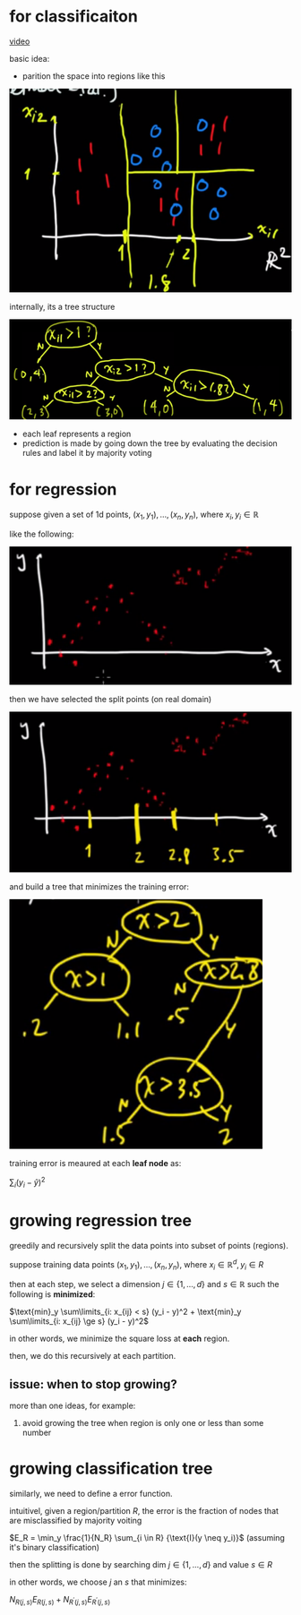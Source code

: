 # for classificaiton

[video](https://www.youtube.com/watch?v=p17C9q2M00Q)

basic idea: 

- parition the space into regions like this

![](figs/space-partition.png)

internally, its a tree structure

![](figs/tree.png)

- each leaf represents a region
- prediction is made by going down the tree by evaluating the decision rules and label it by majority voting

# for regression

suppose given a set of 1d points, $`(x_1, y_1), \ldots, (x_n, y_n)`$, where $`x_i, y_i \in \mathbb{R}`$

like the following:

![](figs/regression-tree-input.png)

then we have selected the split points (on real domain)

![](figs/regression-tree-split.png)

and build a tree that minimizes the training error:

![](figs/regression-tree.png)

training error is meaured at each **leaf node** as:

$`\sum_i (y_i - \hat{y})^2`$

# growing regression tree

greedily and recursively split the data points into subset of points (regions).

suppose training data points $`(x_1, y_1), \ldots, (x_n, y_n)`$, where $`x_i \in \mathbb{R}^d, y_i \in R`$

then at each step, we select a dimension $`j \in \{1, \ldots, d\}`$ and $`s \in \mathbb{R}`$ such the following is **minimized**:

$`\text{min}_y \sum\limits_{i: x_{ij} < s} (y_i - y)^2 + \text{min}_y \sum\limits_{i: x_{ij} \ge s} (y_i - y)^2`$

in other words, we minimize the square loss at **each** region. 

then, we do this recursively at each partition.

## issue: when to stop growing?

more than one ideas, for example:

1. avoid growing the tree when region is only one or less than some number


# growing classification tree

similarly, we need to define a error function.

intuitivel, given a region/partition $`R`$, the error is the fraction of nodes that are misclassified by majority voiting

$`E_R = \min_y \frac{1}{N_R} \sum_{i \in R} {\text{I}(y \neq y_i)}`$ (assuming it's binary classification)

then the splitting is done by searching dim $`j \in \{1,\ldots,d \}`$ and value $`s \in R`$

in other words, we choose $`j`$ an $`s`$ that minimizes:

$`N_{R(j,s)} E_{R(j,s)} + N_{R^{'}(j,s)} E_{R^{'}(j,s)}`$


